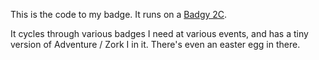 This is the code to my badge.
It runs on a [Badgy 2C](https://github.com/sqfmi/badgy).

It cycles through various badges I need at various events,
and has a tiny version of Adventure / Zork I in it.
There's even an easter egg in there.
